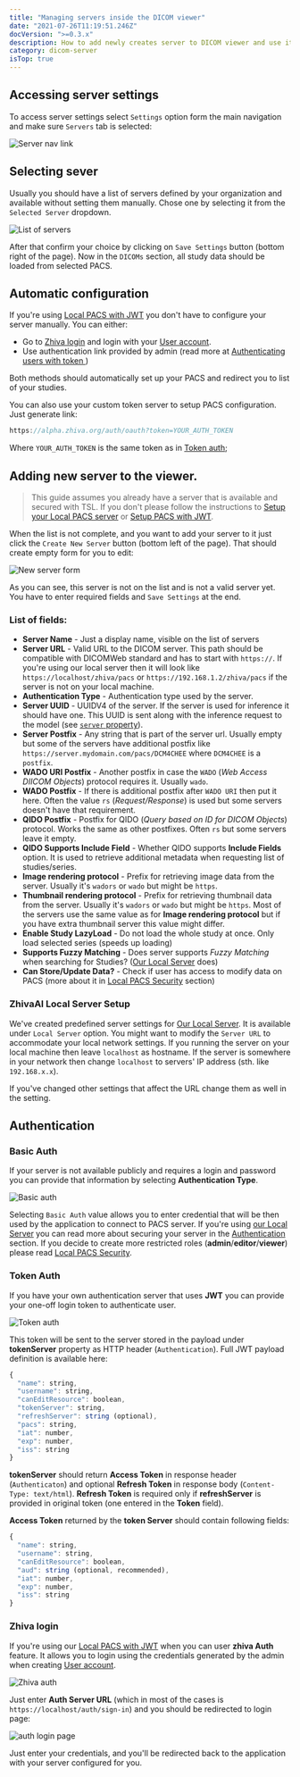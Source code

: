 ```yaml
---
title: "Managing servers inside the DICOM viewer"
date: "2021-07-26T11:19:51.246Z"
docVersion: ">=0.3.x"
description: How to add newly creates server to DICOM viewer and use it as a data provider?
category: dicom-server
isTop: true
---
```


## Accessing server settings

To access server settings select `Settings` option form the main navigation and make sure `Servers` tab is selected:

![Server nav link](server-settings-nav.png)

## Selecting sever

Usually you should have a list of servers defined by your organization and available without setting them manually. Chose one by selecting it from the `Selected Server` dropdown.

![List of servers](list-of-servers.png)

After that confirm your choice by clicking on `Save Settings` button (bottom right of the page). Now in the `DICOMs` section, all study data should be loaded from selected PACS.

## Automatic configuration

If you're using [Local PACS with JWT](/latest/setting-up-local-pacs-with-jwt) you don't have to configure your server manually. You can either:
- Go to [Zhiva login](/latest/managing-servers-inside-the-dicom-viewer/#zhiva-login) and login with your [User account](/latest/setting-up-local-pacs-with-jwt#user-accounts).
- Use authentication link provided by admin (read more at [Authenticating users with token
  ](/latest/setting-up-local-pacs-with-jwt#authenticating-users-with-token))

Both methods should automatically set up your PACS and redirect you to list of your studies. 

You can also use your custom token server to setup PACS configuration. Just generate link:

```javascript
https://alpha.zhiva.org/auth/oauth?token=YOUR_AUTH_TOKEN
```

Where `YOUR_AUTH_TOKEN` is the same token as in [Token auth](/managing-servers-inside-the-dicom-viewer/#token-auth);

## Adding new server to the viewer.

> This guide assumes you already have a server that is available and secured with TSL. If you don't please follow the instructions to [Setup your Local PACS server](/latest/setting-up-local-pacs) or [Setup PACS with JWT](/latest/setting-up-local-pacs-with-jwt).

When the list is not complete, and you want to add your server to it just click the `Create New Server` button (bottom left of the page). That should create empty form for you to edit:

![New server form](new-server-form.png)

As you can see, this server is not on the list and is not a valid server yet. You have to enter required fields and `Save Settings` at the end.

### List of fields:
- __Server Name__ - Just a display name, visible on the list of servers
- __Server URL__ - Valid URL to the DICOM server. This path should be compatible with DICOMWeb standard and has to start with `https://`. If you're using our local server then it will look like `https://localhost/zhiva/pacs` or `https://192.168.1.2/zhiva/pacs` if the server is not on your local machine.
- __Authentication Type__ - Authentication type used by the server.
- __Server UUID__ - UUIDV4 of the server. If the server is used for inference it should have one. This UUID is sent along with the inference request to the model (see [`server` property](latest/setting-up-model-proxy#requesting-inference-for-given-model)).
- __Server Postfix__ - Any string that is part of the server url. Usually empty but some of the servers have additional postfix like `https://server.mydomain.com/pacs/DCM4CHEE` where `DCM4CHEE` is a `postfix`.
- __WADO URI Postfix__ - Another postfix in case the `WADO` (_Web Access DIICOM Objects_) protocol requires it. Usually `wado`.
- __WADO Postfix__ - If there is additional postfix after `WADO URI` then put it here. Often the value `rs` (_Request/Response_) is used but some servers doesn't have that requirement.
- __QIDO Postfix__ - Postfix for QIDO (_Query based on ID for DICOM Objects_) protocol. Works the same as other postfixes. Often `rs` but some servers leave it empty.
- __QIDO Supports Include Field__ - Whether QIDO supports __Include Fields__ option. It is used to retrieve additional metadata when requesting list of studies/series.
- __Image rendering protocol__ - Prefix for retrieving image data from the server. Usually it's `wadors` or `wado` but might be `https`.
- __Thumbnail rendering protocol__ - Prefix for retrieving thumbnail data from the server. Usually it's `wadors` or `wado` but might be `https`. Most of the servers use the same value as for __Image rendering protocol__ but if you have extra thumbnail server this value might differ.
- __Enable Study LazyLoad__ - Do not load the whole study at once. Only load selected series (speeds up loading)
- __Supports Fuzzy Matching__ - Does server supports _Fuzzy Matching_ when searching for Studies? ([Our Local Server](/latest/setting-up-local-pacs) does)
- __Can Store/Update Data?__ - Check if user has access to modify data on PACS (more about it in [Local PACS Security](/latest/local-pacs-security/) section)

### ZhivaAI Local Server Setup

We've created predefined server settings for [Our Local Server](/latest/setting-up-local-pacs). It is available under `Local Server` option. You might want to modify the `Server URL` to accommodate your local network settings. If you running the server on your local machine then leave `localhost` as hostname. If the server is somewhere in your network then change `localhost` to servers' IP address (sth. like `192.168.x.x`).

If you've changed other settings that affect the URL change them as well in the setting.

## Authentication

### Basic Auth

If your server is not available publicly and requires a login and password you can provide that information by selecting __Authentication Type__.

![Basic auth](authentication.png)

Selecting `Basic Auth` value allows you to enter credential that will be then used by the application to connect to PACS server. If you're using [our Local Server](/latest/setting-up-local-pacs) you can read more about securing your server in the [Authentication](/latest/setting-up-local-pacs#authentication) section. If you decide to create more restricted roles (__admin__/__editor__/__viewer__) please read [Local PACS Security](/latest/local-pacs-security/).

### Token Auth

If you have your own authentication server that uses __JWT__ you can provide your one-off login token to authenticate user.

![Token auth](token-auth.png)

This token will be sent to the server stored in the payload under __tokenServer__ property as HTTP header (`Authentication`). Full JWT payload definition is available here:

```javascript
{
  "name": string,
  "username": string,
  "canEditResource": boolean,
  "tokenServer": string,
  "refreshServer": string (optional),
  "pacs": string,
  "iat": number,
  "exp": number,
  "iss": string
}
```

__tokenServer__ should return __Access Token__ in response header (`Authenticaton`) and optional __Refresh Token__ in response body (`Content-Type: text/html`). __Refresh Token__ is required only if __refreshServer__ is provided in original token (one entered in the __Token__ field).

__Access Token__ returned by the __token Server__ should contain following fields:

```javascript
{
  "name": string,
  "username": string,
  "canEditResource": boolean,
  "aud": string (optional, recommended),
  "iat": number,
  "exp": number,
  "iss": string
}
```

### Zhiva login

If you're using our [Local PACS with JWT](/latest/setting-up-local-pacs-with-jwt) when you can user __zhiva Auth__ feature. It allows you to login using the credentials generated by the admin when creating [User account](/latest/setting-up-local-pacs-with-jwt#user-accounts).

![Zhiva auth](zhiva-auth.png)

Just enter __Auth Server URL__ (which in most of the cases is `https://localhost/auth/sign-in`) and you should be redirected to login page:

![auth login page](auth-page.png)

Just enter your credentials, and you'll be redirected back to the application with your server configured for you.